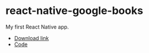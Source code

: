 # react-native-google-books

My first React Native app.

- <a href="https://disk.yandex.ru/d/3pr4RKIo2UX0OA">Download link </a>
- <a href="https://github.com/evyz/react-native-google-books/tree/master">Code</a>

